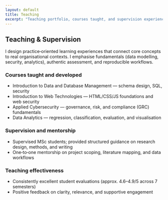 ```yaml
---
layout: default
title: Teaching
excerpt: "Teaching portfolio, courses taught, and supervision experience."
---
```


## Teaching & Supervision

I design practice‑oriented learning experiences that connect core concepts to real organisational contexts. I emphasise fundamentals (data modelling, security, analytics), authentic assessment, and reproducible workflows.

### Courses taught and developed
- Introduction to Data and Database Management — schema design, SQL, security
- Introduction to Web Technologies — HTML/CSS/JS foundations and web security
- Applied Cybersecurity — governance, risk, and compliance (GRC) fundamentals
- Data Analytics — regression, classification, evaluation, and visualisation

### Supervision and mentorship
- Supervised MSc students; provided structured guidance on research design, methods, and writing
- One‑to‑one mentorship on project scoping, literature mapping, and data workflows

### Teaching effectiveness
- Consistently excellent student evaluations (approx. 4.6–4.9/5 across 7 semesters)
- Positive feedback on clarity, relevance, and supportive engagement

